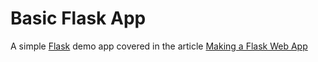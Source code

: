 # Basic Flask App

A simple [Flask][1] demo app covered in the article [Making a Flask Web App][2]

[1]: https://flask.palletsprojects.com/en/1.1.x/
[2]: https://tim-abwao.github.io/2019/09/Making-a-Flask-Web-App
